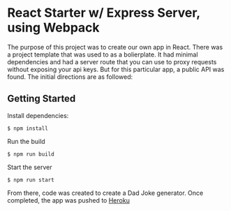 # React Starter w/ Express Server, using Webpack

The purpose of this project was to create our own app in React. There was a project template that was used to as a bolierplate. It had minimal dependencies and had a server route that you can use to proxy requests without exposing your api keys. But for this particular app, a public API was found. The initial directions are as followed:

## Getting Started

Install dependencies:
```
$ npm install
```

Run the build
```
$ npm run build
```

Start the server
```
$ npm run start
```

From there, code was created to create a Dad Joke generator. Once completed, the app was pushed to [Heroku](https://hvdadapp.herokuapp.com/)

